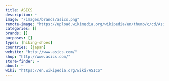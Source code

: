 ```yaml
---
title: ASICS
description: ~
image: "/images/brands/asics.png"
remote-image: "https://upload.wikimedia.org/wikipedia/en/thumb/c/cd/Asics.svg/170px-Asics.svg.png"
categories: []
brands: []
purposes: []
types: [hiking-shoes]
countries: [japan]
website: "http://www.asics.com/"
shop: "http://www.asics.com/"
store-finder: ~
about: ~
wiki: "https://en.wikipedia.org/wiki/ASICS"
---
```

